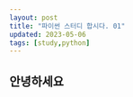 ```yaml
---
layout: post
title: "파이썬 스터디 합시다. 01"
updated: 2023-05-06
tags: [study,python]
---
```


## 안녕하세요